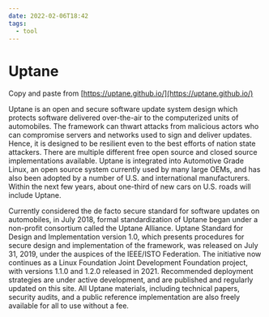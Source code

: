 ```yaml
---
date: 2022-02-06T18:42
tags:
  - tool
---
```


# Uptane

Copy and paste from [https://uptane.github.io/](https://uptane.github.io/)

Uptane is an open and secure software update system design which protects software delivered over-the-air to the computerized units of automobiles. The framework can thwart attacks from malicious actors who can compromise servers and networks used to sign and deliver updates. Hence, it is designed to be resilient even to the best efforts of nation state attackers. There are multiple different free open source and closed source implementations available. Uptane is integrated into Automotive Grade Linux, an open source system currently used by many large OEMs, and has also been adopted by a number of U.S. and international manufacturers. Within the next few years, about one-third of new cars on U.S. roads will include Uptane.

Currently considered the de facto secure standard for software updates on automobiles, in July 2018, formal standardization of Uptane began under a non-profit consortium called the Uptane Alliance. Uptane Standard for Design and Implementation version 1.0, which presents procedures for secure design and implementation of the framework, was released on July 31, 2019, under the auspices of the IEEE/ISTO Federation. The initiative now continues as a Linux Foundation Joint Development Foundation project, with versions 1.1.0 and 1.2.0 released in 2021. Recommended deployment strategies are under active development, and are published and regularly updated on this site. All Uptane materials, including technical papers, security audits, and a public reference implementation are also freely available for all to use without a fee.
